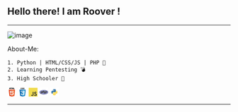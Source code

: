 ## Hello there! I am __Roover__ !
** **
![image](https://user-images.githubusercontent.com/93544398/139718443-9c52e968-42bb-4297-b1a4-aaeaccb0ca7b.png)

About-Me:

```
1. Python | HTML/CSS/JS | PHP 🐍
2. Learning Pentesting 💣
3. High Schooler 🎉 
```

<code><img height="20" src="https://raw.githubusercontent.com/github/explore/master/topics/html/html.png"></code>
<code><img height="20" src="https://raw.githubusercontent.com/github/explore/master/topics/css/css.png"></code>
<code><img height="20" src="https://raw.githubusercontent.com/github/explore/master/topics/javascript/javascript.png"></code>
<code><img height="20" src="https://raw.githubusercontent.com/github/explore/master/topics/php/php.png"></code>
<code><img height="20" src="https://raw.githubusercontent.com/github/explore/master/topics/python/python.png"></code>


<hr>
 
